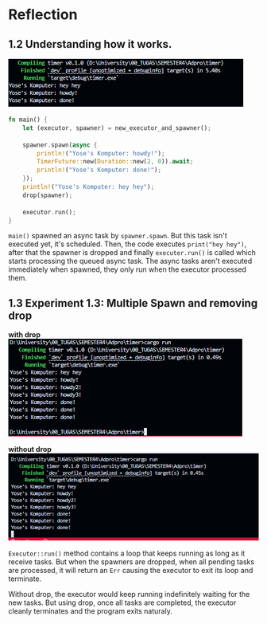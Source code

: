 # Reflection 

## 1.2 Understanding how it works. 

![](./image1.2.png)

```rust
fn main() {
    let (executor, spawner) = new_executor_and_spawner();

    spawner.spawn(async {
        println!("Yose's Komputer: howdy!");
        TimerFuture::new(Duration::new(2, 0)).await;
        println!("Yose's Komputer: done!");
    });
    println!("Yose's Komputer: hey hey");
    drop(spawner);

    executor.run();
}
```

`main()` spawned an async task by `spawner.spawn`. But this task isn't executed yet, it's scheduled. Then, the code executes `print("hey hey")`, after that the spawner is dropped and finally `executer.run()` is called which starts processing the queued async task. The async tasks aren't executed immediately when spawned, they only run when the executor processed them. 

## 1.3 Experiment 1.3: Multiple Spawn and removing drop

**with drop**
![](./with_drop.png)

**without drop**
![](./without_drop.png)

`Executor::run()` method contains a loop that keeps running as long as it receive tasks. But when the spawners are dropped, when all pending tasks are processed, it will return an `Err` causing the executor to exit its loop and terminate. 

Without drop, the executor would keep running indefinitely waiting for the new tasks. But using drop, once all tasks are completed, the executor cleanly terminates and the program exits naturaly. 